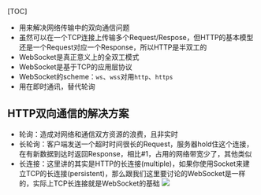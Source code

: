 [TOC]

* 用来解决网络传输中的双向通信问题
* 虽然可以在一个TCP连接上传输多个Request/Respose，但HTTP的基本模型还是一个Request对应一个Response，所以HTTP是半双工的
* WebSocket是真正意义上的全双工模式
* WebSocket是基于TCP的应用层协议
* WebSocket的scheme：`ws`、`wss`对用`http`、`https`
* 用在即时通讯，替代轮询

## HTTP双向通信的解决方案
* 轮询：造成对网络和通信双方资源的浪费，且非实时
* 长轮询：客户端发送一个超时时间很长的Request，服务器hold住这个连接，在有新数据到达时返回Response，相比#1，占用的网络带宽少了，其他类似
* 长连接：这里讲的其实是HTTP的长连接(multiple)，如果你使用Socket来建立TCP的长连接(persistent)，那么跟我们这里要讨论的WebSocket是一样的，实际上TCP长连接就是WebSocket的基础
![](https://gitee.com/hysbtr/pic/raw/master/multipleAndPersistent.png)